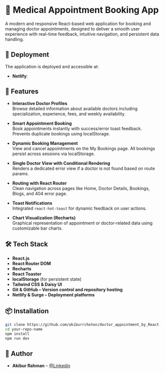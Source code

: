 # 🏥 Medical Appointment Booking App

A modern and responsive React-based web application for booking and managing doctor appointments, designed to deliver a smooth user experience with real-time feedback, intuitive navigation, and persistent data handling.

## 📌 Deployment

The application is deployed and accessible at:

- **Netlify**:

## 🚀 Features

- **Interactive Doctor Profiles**  
  Browse detailed information about available doctors including specialization, experience, fees, and weekly availability.

- **Smart Appointment Booking**  
  Book appointments instantly with success/error toast feedback. Prevents duplicate bookings using localStorage.

- **Dynamic Booking Management**  
  View and cancel appointments on the My Bookings page. All bookings persist across sessions via localStorage.

- **Single Doctor View with Conditional Rendering**  
  Renders a dedicated error view if a doctor is not found based on route params.

- **Routing with React Router**  
  Clean navigation across pages like Home, Doctor Details, Bookings, Blogs, and 404 error page.

- **Toast Notifications**  
  Integrated `react-hot-toast` for dynamic feedback on user actions.

- **Chart Visualization (Recharts)**  
  Graphical representation of appointment or doctor-related data using customizable bar charts.

## 🛠️ Tech Stack

- **React.js**
- **React Router DOM**
- **Recharts**
- **React Toaster**
- **localStorage** (for persistent state)
- **Tailwind CSS & Daisy UI**
- **Git & GitHub – Version control and repository hosting**
- **Netlify & Surge – Deployment platforms**

## 📦 Installation

```bash
git clone https://github.com/akiburrchoton/doctor_appointment_by_React.git
cd your-repo-name
npm install
npm run dev
```

## 👤 Author

- **Akibur Rahman** – [@Linkedin](https://linkedin.com/in/akiburrchoton)
